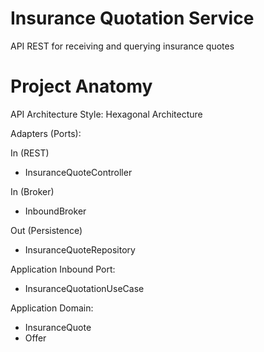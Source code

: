 # Insurance Quotation Service
API REST for receiving and querying insurance quotes

# Project Anatomy

API Architecture Style: Hexagonal Architecture

Adapters (Ports):

In (REST)
- InsuranceQuoteController

In (Broker)
- InboundBroker

Out (Persistence)
- InsuranceQuoteRepository

Application Inbound Port:
- InsuranceQuotationUseCase

Application Domain:
- InsuranceQuote
- Offer


